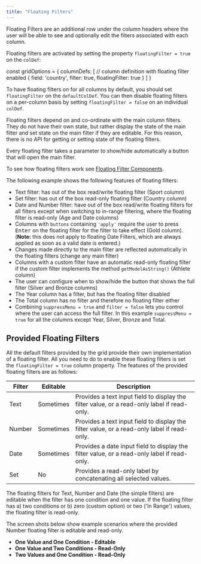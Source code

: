 ```yaml
---
title: "Floating Filters"
---
```


Floating Filters are an additional row under the column headers where the user will be able to see and optionally edit the filters associated with each column.

Floating filters are activated by setting the property `floatingFilter = true` on the `colDef`:

<snippet>
const gridOptions = {
    columnDefs: [
        // column definition with floating filter enabled
        {
            field: 'country',
            filter: true,
            floatingFilter: true
        }
    ]
}
</snippet>

To have floating filters on for all columns by default, you should set `floatingFilter` on the `defaultColDef`. You can then disable floating filters on a per-column basis by setting `floatingFilter = false` on an individual `colDef`.


Floating filters depend on and co-ordinate with the main column filters. They do not have their own state, but rather display the state of the main filter and set state on the main filter if they are editable. For this reason, there is no API for getting or setting state of the floating filters.

Every floating filter takes a parameter to show/hide automatically a button that will open the main filter.

To see how floating filters work see [Floating Filter Components](/component-floating-filter/).

The following example shows the following features of floating filters:

- Text filter: has out of the box read/write floating filter (Sport column)
- Set filter: has out of the box read-only floating filter (Country column)
- Date and Number filter: have out of the box read/write floating filters for all filters except when switching to in-range filtering, where the floating filter is read-only (Age and Date columns)
- Columns with `buttons` containing `'apply'` require the user to press <kbd>Enter</kbd> on the floating filter for the filter to take effect (Gold column). (**Note:** this does not apply to floating Date Filters, which are always applied as soon as a valid date is entered.)
- Changes made directly to the main filter are reflected automatically in the floating filters (change any main filter)
- Columns with a custom filter have an automatic read-only floating filter if the custom filter implements the method `getModelAsString()` (Athlete column)
- The user can configure when to show/hide the button that shows the full filter (Silver and Bronze columns)
- The Year column has a filter, but has the floating filter disabled
- The Total column has no filter and therefore no floating filter either
- Combining `suppressMenu = true` and `filter = false` lets you control where the user can access the full filter. In this example `suppressMenu = true` for all the columns except Year, Silver, Bronze and Total.

<grid-example title='Floating Filter' name='floating-filter' type='generated' options='{ "enterprise": true, "exampleHeight": 615, "modules": ["clientside", "setfilter", "menu"] }'></grid-example>

## Provided Floating Filters

All the default filters provided by the grid provide their own implementation of a floating filter. All you need to do to enable these floating filters is set the `floatingFilter = true` column property. The features of the provided floating filters are as follows:

| Filter | Editable  | Description |
| ------ | --------- | ----------- |
| Text   | Sometimes | Provides a text input field to display the filter value, or a read-only label if read-only. |
| Number | Sometimes | Provides a text input field to display the filter value, or a read-only label if read-only. |
| Date   | Sometimes | Provides a date input field to display the filter value, or a read-only label if read-only. |
| Set    | No        | Provides a read-only label by concatenating all selected values. |

The floating filters for Text, Number and Date (the simple filters) are editable when the filter has one condition and one value. If the floating filter has a) two conditions or b) zero (custom option) or two ('In Range') values, the floating filter is read-only.

The screen shots below show example scenarios where the provided Number floating filter is editable and read-only.

- **One Value and One Condition - Editable**
    <image-caption src="floating-filters/resources/oneValueOneCondition.png" alt="One Value One Condition" width="24rem"></image-caption>
- **One Value and Two Conditions - Read-Only**
    <image-caption src="floating-filters/resources/oneValueTwoConditions.png" alt="One Value Two Conditions" width="24rem"></image-caption>
- **Two Values and One Condition - Read-Only**
    <image-caption src="floating-filters/resources/twoValuesOneCondition.png" alt="Two Values One Condition" width="24rem"></image-caption>

